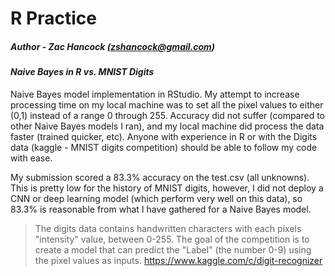 R Practice
==============
##### Author - Zac Hancock (zshancock@gmail.com)
 
#### *Naive Bayes in R vs. MNIST Digits*

Naive Bayes model implementation in RStudio. My attempt to increase processing time on my local machine was to set all the pixel values
to either (0,1) instead of a range 0 through 255. Accuracy did not suffer (compared to other Naive Bayes models I ran), and my local machine did process the data faster (trained quicker, etc). Anyone with experience in R or with the Digits data (kaggle - MNIST digits competition) should be able to follow my code with ease. 

My submission scored a 83.3% accuracy on the test.csv (all unknowns). This is pretty low for the history of MNIST digits, however, I did not deploy a CNN or deep learning model (which perform very well on this data), so 83.3% is reasonable from what I have gathered for a Naive Bayes model. 

>The digits data contains handwritten characters with each pixels "intensity" value, between 0-255. The goal of the competition
>is to create a model that can predict the "Label" (the number 0-9) using the pixel values as inputs. 
>https://www.kaggle.com/c/digit-recognizer

 
